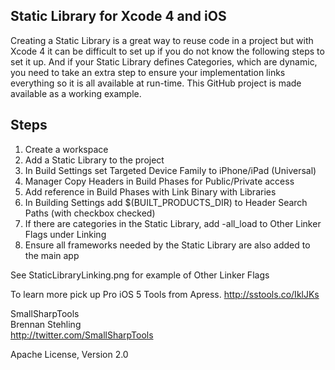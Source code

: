 Static Library for Xcode 4 and iOS
----------------------------------

Creating a Static Library is a great way to reuse code in a project but with Xcode 4 it can be 
difficult to set up if you do not know the following steps to set it up. And if your Static Library
defines Categories, which are dynamic, you need to take an extra step to ensure your implementation
links everything so it is all available at run-time. This GitHub project is made available as a 
working example.  

Steps
-----

1. Create a workspace
2. Add a Static Library to the project
3. In Build Settings set Targeted Device Family to iPhone/iPad (Universal)
4. Manager Copy Headers in Build Phases for Public/Private access
5. Add reference in Build Phases with Link Binary with Libraries
6. In Building Settings add $(BUILT_PRODUCTS_DIR) to Header Search Paths (with checkbox checked)
7. If there are categories in the Static Library, add -all_load to Other Linker Flags under Linking
8. Ensure all frameworks needed by the Static Library are also added to the main app

See StaticLibraryLinking.png for example of Other Linker Flags  

To learn more pick up Pro iOS 5 Tools from Apress. http://sstools.co/IklJKs  

SmallSharpTools  
Brennan Stehling  
http://twitter.com/SmallSharpTools  

Apache License, Version 2.0  
